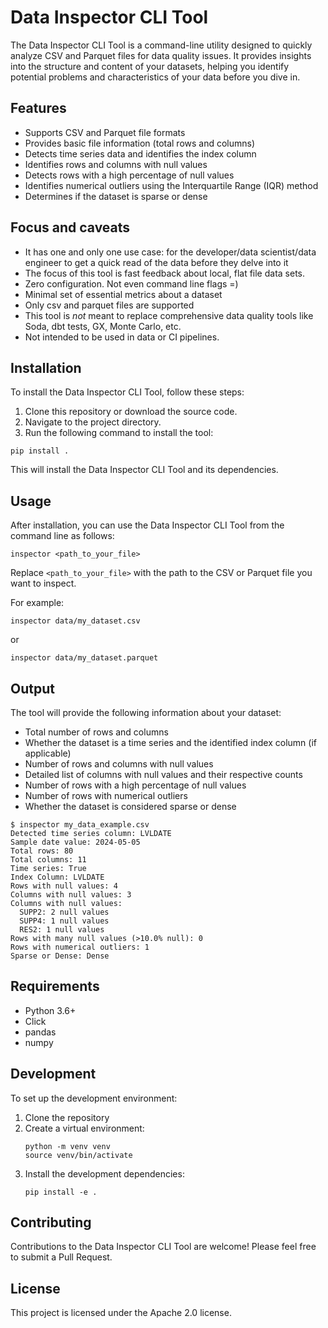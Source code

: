 # Data Inspector CLI Tool

The Data Inspector CLI Tool is a command-line utility designed to quickly analyze CSV and Parquet files for data quality issues. It provides insights into the structure and content of your datasets, helping you identify potential problems and characteristics of your data before you dive in.

## Features

- Supports CSV and Parquet file formats
- Provides basic file information (total rows and columns)
- Detects time series data and identifies the index column
- Identifies rows and columns with null values
- Detects rows with a high percentage of null values
- Identifies numerical outliers using the Interquartile Range (IQR) method
- Determines if the dataset is sparse or dense

## Focus and caveats

- It has one and only one use case: for the developer/data scientist/data engineer to get a quick read of the data before they delve into it
- The focus of this tool is fast feedback about local, flat file data sets.
- Zero configuration. Not even command line flags =)
- Minimal set of essential metrics about a dataset
- Only csv and parquet files are supported
- This tool is _not_ meant to replace comprehensive data quality tools like Soda, dbt tests, GX, Monte Carlo, etc.
- Not intended to be used in data or CI pipelines.

## Installation

To install the Data Inspector CLI Tool, follow these steps:

1. Clone this repository or download the source code.
2. Navigate to the project directory.
3. Run the following command to install the tool:

```
pip install .
```

This will install the Data Inspector CLI Tool and its dependencies.

## Usage

After installation, you can use the Data Inspector CLI Tool from the command line as follows:

```
inspector <path_to_your_file>
```

Replace `<path_to_your_file>` with the path to the CSV or Parquet file you want to inspect.

For example:

```
inspector data/my_dataset.csv
```

or

```
inspector data/my_dataset.parquet
```

## Output

The tool will provide the following information about your dataset:

- Total number of rows and columns
- Whether the dataset is a time series and the identified index column (if applicable)
- Number of rows and columns with null values
- Detailed list of columns with null values and their respective counts
- Number of rows with a high percentage of null values
- Number of rows with numerical outliers
- Whether the dataset is considered sparse or dense

```
$ inspector my_data_example.csv 
Detected time series column: LVLDATE
Sample date value: 2024-05-05
Total rows: 80
Total columns: 11
Time series: True
Index Column: LVLDATE
Rows with null values: 4
Columns with null values: 3
Columns with null values:
  SUPP2: 2 null values
  SUPP4: 1 null values
  RES2: 1 null values
Rows with many null values (>10.0% null): 0
Rows with numerical outliers: 1
Sparse or Dense: Dense
```

## Requirements

- Python 3.6+
- Click
- pandas
- numpy

## Development

To set up the development environment:

1. Clone the repository
2. Create a virtual environment:
   ```
   python -m venv venv
   source venv/bin/activate
   ```
3. Install the development dependencies:
   ```
   pip install -e .
   ```

## Contributing

Contributions to the Data Inspector CLI Tool are welcome! Please feel free to submit a Pull Request.

## License

This project is licensed under the Apache 2.0 license.
